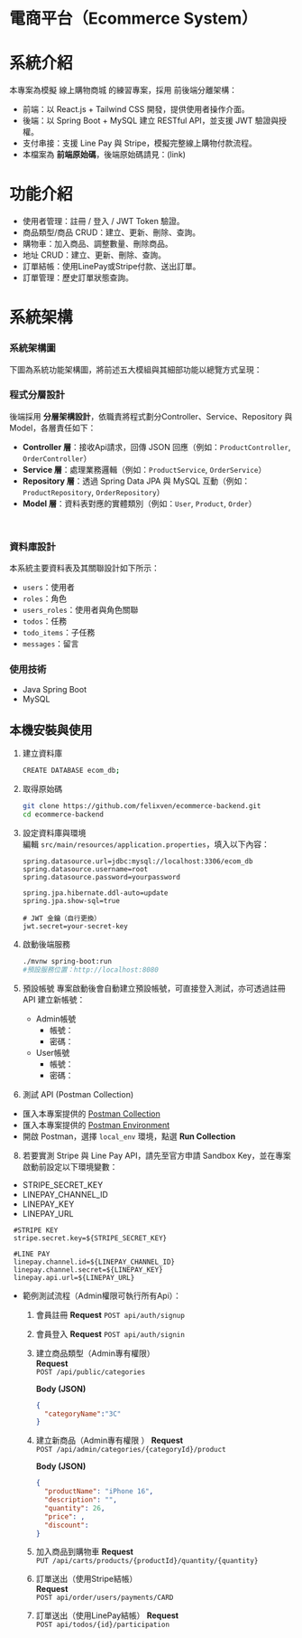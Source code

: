 # 電商平台（Ecommerce System）

# 系統介紹
本專案為模擬 線上購物商城 的練習專案，採用 前後端分離架構：
- 前端：以 React.js + Tailwind CSS 開發，提供使用者操作介面。
- 後端：以 Spring Boot + MySQL 建立 RESTful API，並支援 JWT 驗證與授權。
- 支付串接：支援 Line Pay 與 Stripe，模擬完整線上購物付款流程。
- 本檔案為 **前端原始碼**，後端原始碼請見：(link)

# 功能介紹
- 使用者管理：註冊 / 登入 / JWT Token 驗證。
- 商品類型/商品 CRUD：建立、更新、刪除、查詢。
- 購物車：加入商品、調整數量、刪除商品。
- 地址 CRUD：建立、更新、刪除、查詢。
- 訂單結帳：使用LinePay或Stripe付款、送出訂單。
- 訂單管理：歷史訂單狀態查詢。

# 系統架構
### 系統架構圖
下圖為系統功能架構圖，將前述五大模組與其細部功能以總覽方式呈現：
<br/>

### 程式分層設計
後端採用 **分層架構設計**，依職責將程式劃分Controller、Service、Repository 與 Model，各層責任如下：
- **Controller 層**：接收Api請求，回傳 JSON 回應（例如：`ProductController`, `OrderController`）  
- **Service 層**：處理業務邏輯（例如：`ProductService`, `OrderService`）  
- **Repository 層**：透過 Spring Data JPA 與 MySQL 互動（例如：`ProductRepository`, `OrderRepository`）  
- **Model 層**：資料表對應的實體類別（例如：`User`, `Product`, `Order`）
<br/>

### 資料庫設計
本系統主要資料表及其關聯設計如下所示：
- `users`：使用者  
- `roles`：角色  
- `users_roles`：使用者與角色關聯  
- `todos`：任務  
- `todo_items`：子任務  
- `messages`：留言  

### 使用技術
- Java Spring Boot
- MySQL

## 本機安裝與使用

1. 建立資料庫
   ```bash
   CREATE DATABASE ecom_db;
   ```
2. 取得原始碼
   ```bash
   git clone https://github.com/felixven/ecommerce-backend.git
   cd ecommerce-backend
   ```
   
3. 設定資料庫與環境  
   編輯 `src/main/resources/application.properties`，填入以下內容：

   ```properties
   spring.datasource.url=jdbc:mysql://localhost:3306/ecom_db
   spring.datasource.username=root
   spring.datasource.password=yourpassword

   spring.jpa.hibernate.ddl-auto=update
   spring.jpa.show-sql=true

   # JWT 金鑰（自行更換）
   jwt.secret=your-secret-key
   ```
   
4. 啟動後端服務
   ```bash
   ./mvnw spring-boot:run
   #預設服務位置：http://localhost:8080
   ```
5. 預設帳號
   專案啟動後會自動建立預設帳號，可直接登入測試，亦可透過註冊 API 建立新帳號：
   - Admin帳號
     - 帳號：
     - 密碼：
   - User帳號
     - 帳號：
     - 密碼： 
7. 測試 API (Postman Collection)
  - 匯入本專案提供的 [Postman Collection](docs/todo-api.postman_collection.json)
  - 匯入本專案提供的 [Postman Environment](docs/local_env.json)
  - 開啟 Postman，選擇 `local_env` 環境，點選 **Run Collection**
    
8. 若要實測 Stripe 與 Line Pay API，請先至官方申請 Sandbox Key，並在專案啟動前設定以下環境變數：
  - STRIPE_SECRET_KEY
  - LINEPAY_CHANNEL_ID
  - LINEPAY_KEY
  - LINEPAY_URL
  ```properties
   #STRIPE KEY
   stripe.secret.key=${STRIPE_SECRET_KEY}

   #LINE PAY
   linepay.channel.id=${LINEPAY_CHANNEL_ID}
   linepay.channel.secret=${LINEPAY_KEY}
   linepay.api.url=${LINEPAY_URL}
   ```
  
- 範例測試流程（Admin權限可執行所有Api）：  
     1. 會員註冊
        **Request** 
        `POST api/auth/signup`
        
     2. 會員登入
         **Request** 
        `POST api/auth/signin`
        
     3. 建立商品類型（Admin專有權限）  
        **Request**  
        `POST /api/public/categories`  

        **Body (JSON)**  
        ```json
        {
          "categoryName":"3C"
        }
        ```
        
     4. 建立新商品（Admin專有權限 ）
        **Request**  
        `POST /api/admin/categories/{categoryId}/product`  

        **Body (JSON)**  
        ```json
        {
          "productName": "iPhone 16",
          "description": "",
          "quantity": 26,
          "price": ,
          "discount": 
        }
        ```
        
     5. 加入商品到購物車 
        **Request**  
        `PUT /api/carts/products/{productId}/quantity/{quantity}`  
        
     6. 訂單送出（使用Stripe結帳）  
        **Request**  
        `POST api/order/users/payments/CARD`
        
     7. 訂單送出（使用LinePay結帳） 
        **Request**  
        `POST api/todos/{id}/participation`
   




